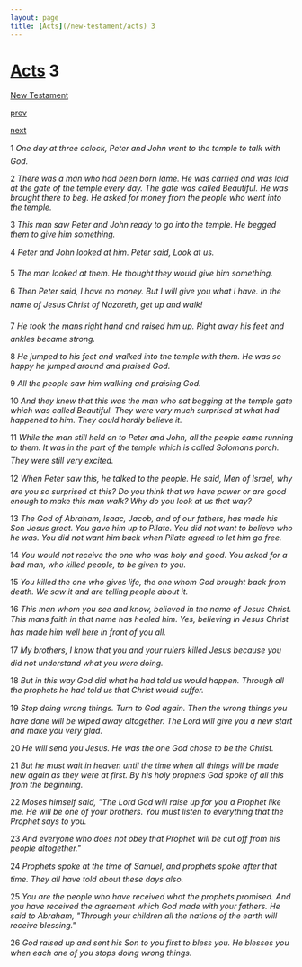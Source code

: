 ```yaml
---
layout: page
title: [Acts](/new-testament/acts) 3
---
```


# [Acts](/new-testament/acts) 3

[New Testament](/new-testament)


[prev](/new-testament/acts/acts-2.html)


[next](/new-testament/acts/acts-4.html)

1 _One day at three oclock, Peter and John went to the temple to talk with God._

2 _There was a man who had been born lame. He was carried and was laid at the gate of the temple every day. The gate was called Beautiful. He was brought there to beg. He asked for money from the people who went into the temple._

3 _This man saw Peter and John ready to go into the temple. He begged them to give him something._

4 _Peter and John looked at him. Peter said, Look at us._

5 _The man looked at them. He thought they would give him something._

6 _Then Peter said, I have no money. But I will give you what I have. In the name of Jesus Christ of Nazareth, get up and walk!_

7 _He took the mans right hand and raised him up. Right away his feet and ankles became strong._

8 _He jumped to his feet and walked into the temple with them. He was so happy he jumped around and praised God._

9 _All the people saw him walking and praising God._

10 _And they knew that this was the man who sat begging at the temple gate which was called Beautiful. They were very much surprised at what had happened to him. They could hardly believe it._

11 _While the man still held on to Peter and John, all the people came running to them. It was in the part of the temple which is called Solomons porch. They were still very excited._

12 _When Peter saw this, he talked to the people. He said, Men of Israel, why are you so surprised at this? Do you think that we have power or are good enough to make this man walk? Why do you look at us that way?_

13 _The God of Abraham, Isaac, Jacob, and of our fathers, has made his Son Jesus great.  You gave him up to Pilate. You did not want to believe who he was. You did not want him back when Pilate agreed to let him go free._

14 _You would not receive the one who was holy and good. You asked for a bad man, who killed people, to be given to you._

15 _You killed the one who gives life, the one whom God brought back from death. We saw it and are telling people about it._

16 _This man whom you see and know, believed in the name of Jesus Christ. This mans faith in that name has healed him. Yes, believing in Jesus Christ has made him well here in front of you all._

17 _My brothers, I know that you and your rulers killed Jesus because you did not understand what you were doing._

18 _But in this way God did what he had told us would happen. Through all the prophets he had told us that Christ would suffer._

19 _Stop doing wrong things. Turn to God again. Then the wrong things you have done will be wiped away altogether. The Lord will give you a new start and make you very glad._

20 _He will send you Jesus. He was the one God chose to be the Christ._

21 _But he must wait in heaven until the time when all things will be made new again as they were at first. By his holy prophets God spoke of all this from the beginning._

22 _Moses himself said, "The Lord God will raise up for you a Prophet like me. He will be one of your brothers. You must listen to everything that the Prophet says to you._

23 _And everyone who does not obey that Prophet will be cut off from his people altogether."_

24 _Prophets spoke at the time of Samuel, and prophets spoke after that time. They all have told about these days also._

25 _You are the people who have received what the prophets promised. And you have received the agreement which God made with your fathers. He said to Abraham,  "Through your children all the nations of the earth will receive blessing."_

26 _God raised up and sent his Son to you first to bless you. He blesses you when each one of you stops doing wrong things._

